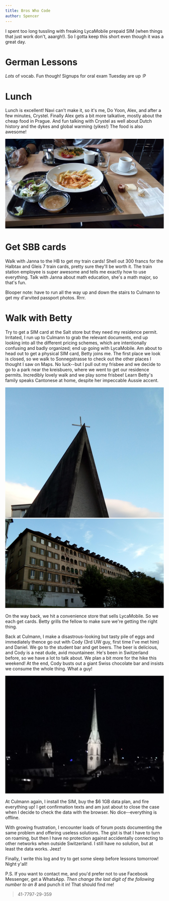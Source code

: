 ```yaml
---
title: Bros Who Code
author: Spencer
---
```


I spent too long tussling with freaking LycaMobile prepaid SIM (when things that just work don't, aaargh!). So I gotta keep this short even though it was a great day.

# German Lessons

*Lots* of vocab. Fun though! Signups for oral exam Tuesday are up :P

# Lunch

Lunch is excellent! Navi can't make it, so it's me, Do Yoon, Alex, and after a few minutes, Crystel. Finally Alex gets a bit more talkative, mostly about the cheap food in Prague. And fun talking with Crystel as well about Dutch history and the dykes and global warming (yikes!) The food is also awesome!

![mmm_pasta](../images/mmm_pasta.jpg)

# Get SBB cards

Walk with Janna to the HB to get my train cards! Shell out 300 francs for the Halbtax and Gleis 7 train cards, pretty sure they'll be worth it. The train station employee is super awesome and tells me exactly how to use everything. Talk with Janna about math education, she's a math major, so that's fun.

Blooper note: have to run all the way up and down the stairs to Culmann to get my d'arvited passport photos. Rrrr.

# Walk with Betty

Try to get a SIM card at the Salt store but they need my residence permit. Irritated, I run up to Culmann to grab the relevant documents, end up looking into all the different pricing schemes, which are intentionally confusing and badly organized; end up going with LycaMobile. Am about to head out to get a physical SIM card, Betty joins me. The first place we look is closed, so we walk to Sonnegstrasse to check out the other places I thought I saw on Maps. No luck--but I pull out my frisbee and we decide to go to a park near the kreisbuero, where we went to get our residence permits. Incredibly lovely walk and we play some frisbee! Learn Betty's family speaks Cantonese at home, despite her impeccable Aussie accent.

![modern chapel](../images/modern%20chapel.jpg)
![castle_apartment](../images/castle_apartment.jpg)

On the way back, we hit a convenience store that sells LycaMobile. So we each get cards. Betty grills the fellow to make sure we're getting the right thing.

Back at Culmann, I make a disastrous-looking but tasty pile of eggs and immediately thence go out with Cody (3rd UW guy, first time I've met him) and Daniel. We go to the student bar and get beers. The beer is delicious, and Cody is a neat dude, avid mountaineer. He's been in Switzerland before, so we have a lot to talk about. We plan a bit more for the hike this weekend! At the end, Cody busts out a giant Swiss chocolate bar and insists we consume the whole thing. What a guy!

![nightspire](../images/nightspire.jpg)

At Culmann again, I install the SIM, buy the $6 1GB data plan, and fire everything up! I get confirmation texts and am just about to close the case when I decide to check the data with the browser. No dice--everything is offline.

With growing frustration, I encounter loads of forum posts documenting the same problem and offering useless solutions. The gist is that I have to turn on roaming, but then I have no protection against accidentally connecting to other networks when outside Switzerland. I still have no solution, but at least the data works. Jeez!

Finally, I write this log and try to get some sleep before lessons tomorrow! Night y'all!

P.S. If you want to contact me, and you'd prefer not to use Facebook Messenger, get a WhatsApp. *Then change the last digit of the following number to an 8* and punch it in! That should find me!
> 41-7797-29-359






